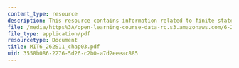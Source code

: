 ```yaml
---
content_type: resource
description: This resource contains information related to finite-state Markov chains.
file: /media/https%3A/open-learning-course-data-rc.s3.amazonaws.com/6-262-discrete-stochastic-processes-spring-2011/3558b08622765d26c2b0a7d2eeeac885_MIT6_262S11_chap03.pdf
file_type: application/pdf
resourcetype: Document
title: MIT6_262S11_chap03.pdf
uid: 3558b086-2276-5d26-c2b0-a7d2eeeac885
---
```

